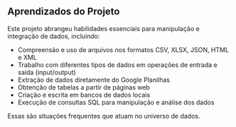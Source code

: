## Aprendizados do Projeto

Este projeto abrangeu habilidades essenciais para manipulação e integração de dados, incluindo:

- Compreensão e uso de arquivos nos formatos CSV, XLSX, JSON, HTML e XML  
- Trabalho com diferentes tipos de dados em operações de entrada e saída (input/output)  
- Extração de dados diretamente do Google Planilhas  
- Obtenção de tabelas a partir de páginas web  
- Criação e escrita em bancos de dados locais  
- Execução de consultas SQL para manipulação e análise dos dados  

Essas são situações frequentes que atuam no universo de dados.
